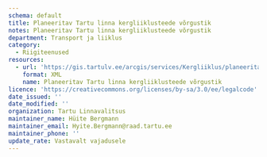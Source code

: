 ```yaml
---
schema: default
title: Planeeritav Tartu linna kergliiklusteede võrgustik
notes: Planeeritav Tartu linna kergliiklusteede võrgustik
department: Transport ja liiklus
category:
  - Riigiteenused
resources:
  - url: 'https://gis.tartulv.ee/arcgis/services/Kergliiklus/planeeritavad/MapServer?wsdl'
    format: XML
    name: Planeeritav Tartu linna kergliiklusteede võrgustik
licence: 'https://creativecommons.org/licenses/by-sa/3.0/ee/legalcode'
date_issued: ''
date_modified: ''
organization: Tartu Linnavalitsus
maintainer_name: Hüite Bergmann
maintainer_email: Hyite.Bergmann@raad.tartu.ee
maintainer_phone: ''
update_rate: Vastavalt vajadusele
---
```

